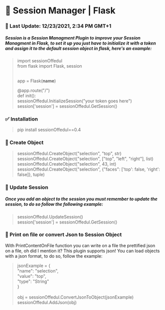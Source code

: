 <h1> 🔑 Session Manager | Flask </h1>
<h3> 📀 Last Update: 12/23/2021, 2:34 PM GMT+1</h3>

<h5> Session is a Session Managment Plugin to improve your Session Managment in Flask, to set it up
 you just have to initialize it with a token and assign it to the default session object in flask, here's
 an example: </h5>
 
> import sessionOffedul <br>
> from flask import Flask, session <br> <br>
> 
> app = Flask(__name__) <br>
>
> @app.route("/") <br>
> def init(): <br>
> 	   sessionOffedul.InitializeSession("your token goes here") <br>
> 	   session['session'] = sessionOffedul.GetSession() <br>

<h3> ✅ Installation </h3>

> pip install sessionOffedul==0.4

<h3> 👘 Create Object </h3>

> sessionOffedul.CreateObject("selection", "top", str) <br>
> sessionOffedul.CreateObject("selection", ["top", "left", "right"], list) <br>
> sessionOffedul.CreateObject("selection", 43, int) <br>
> sessionOffedul.CreateObject("selection", {"faces": ['top': false, 'right': false]}, tuple) <br>

<h3> 👘 Update Session </h3>

<h5> Once you add an object to the session you must remember to update the session, to do so follow the following example: </h5>

> sessionOffedul.UpdateSession() <br>
> session['session'] = sessionOffedul.GetSession() <br>

<h3> 👘 Print on file or convert Json to Session Object </h3>

<p> With PrintContentOnFile function you can write on a file the prettified json on a file, oh did I mention it? This plugin supports json! You can load objects with a json format, to do so, follow the example: <p>

> jsonExample = { <br>
> "name": "selection", <br>
> "value": "top", <br>
> "type": "String" <br>
> } <br><br>
> obj = sessionOffedul.ConvertJsonToObject(jsonExample) <br>
> sessionOffedul.AddJson(obj) <br>

